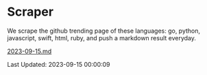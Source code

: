 # Scraper

We scrape the github trending page of these languages: go, python, javascript, swift, html, ruby, and push a markdown result everyday.

[2023-09-15.md](https://github.com/henson/Scraper/blob/master/2023-09-15.md)

Last Updated: 2023-09-15 00:00:09